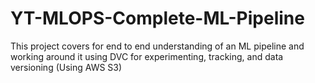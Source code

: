 # YT-MLOPS-Complete-ML-Pipeline
This project covers for end to end understanding of an ML pipeline and working around it using DVC for experimenting, tracking, and data versioning (Using AWS S3)
